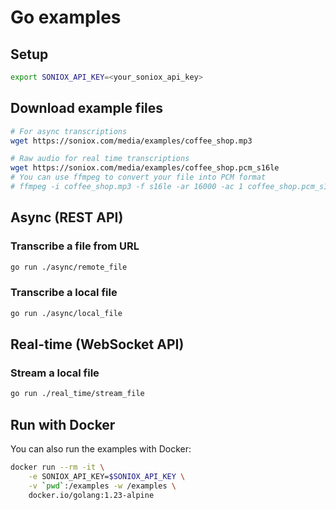 # Go examples

## Setup

```sh
export SONIOX_API_KEY=<your_soniox_api_key>
```

## Download example files

```sh
# For async transcriptions
wget https://soniox.com/media/examples/coffee_shop.mp3

# Raw audio for real time transcriptions
wget https://soniox.com/media/examples/coffee_shop.pcm_s16le
# You can use ffmpeg to convert your file into PCM format
# ffmpeg -i coffee_shop.mp3 -f s16le -ar 16000 -ac 1 coffee_shop.pcm_s16le
```

## Async (REST API)

### Transcribe a file from URL

```sh
go run ./async/remote_file
```

### Transcribe a local file

```sh
go run ./async/local_file
```

## Real-time (WebSocket API)

### Stream a local file

```sh
go run ./real_time/stream_file
```

## Run with Docker

You can also run the examples with Docker:

```sh
docker run --rm -it \
    -e SONIOX_API_KEY=$SONIOX_API_KEY \
    -v `pwd`:/examples -w /examples \
    docker.io/golang:1.23-alpine
```

